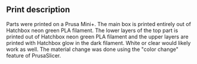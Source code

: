 ## Print description
Parts were printed on a Prusa Mini+. The main box is printed entirely out of Hatchbox neon green PLA filament. The lower layers of the top part is printed out of Hatchbox neon green PLA filament and the upper layers are printed with Hatchbox glow in the dark filament. White or clear would likely work as well. The material change was done using the "color change" feature of PrusaSlicer.
